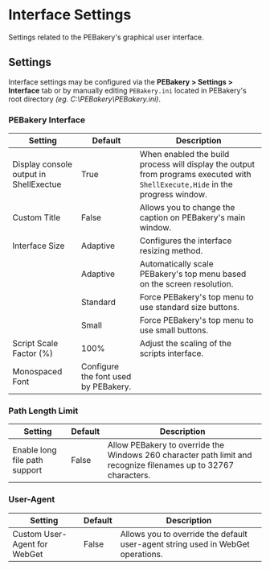 # Interface Settings

Settings related to the PEBakery's graphical user interface.

## Settings

Interface settings may be configured via the **PEBakery > Settings > Interface** tab or by manually editing `PEBakery.ini` located in PEBakery's root directory *(eg. C:\PEBakery\PEBakery.ini)*.

### PEBakery Interface

| Setting | Default | Description |
| --- | --- | --- |
| Display console output in ShellExectue | True | When enabled the build process will display the output from programs executed with `ShellExecute,Hide` in the progress window. |
| Custom Title | False | Allows you to change the caption on PEBakery's main window. |
| Interface Size | Adaptive | Configures the interface resizing method. |
| | Adaptive | Automatically scale PEBakery's top menu based on the screen resolution. |
| | Standard | Force PEBakery's top menu to use standard size buttons. |
| | Small | Force PEBakery's top menu to use small buttons. |
| Script Scale Factor (%) | 100% | Adjust the scaling of the scripts interface. |
| Monospaced Font | Configure the font used by PEBakery. |

### Path Length Limit

| Setting | Default | Description |
| --- | --- | --- |
| Enable long file path support | False | Allow PEBakery to override the Windows 260 character path limit and recognize filenames up to 32767 characters. |

### User-Agent

| Setting | Default | Description |
| --- | --- | --- |
| Custom User-Agent for WebGet | False | Allows you to override the default user-agent string used in WebGet operations. |